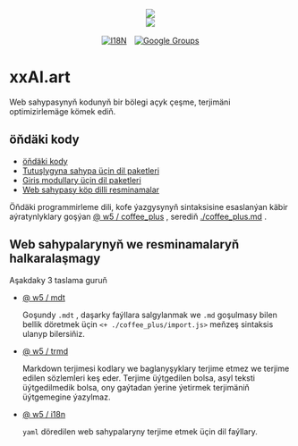 <p align="center"><a href="https://xxai.art"><img src="https://cdn.jsdelivr.net/gh/xxai-art/doc/logo.svg"/></a><br/><a href="https://xxai.art"><img src="https://cdn.jsdelivr.net/gh/xxai-art/doc/xxai.svg"/></a></p><p align="center"><a href="https://github.com/xxai-art/doc#readme"><img alt="I18N" src="https://cdn.jsdelivr.net/gh/wactax/img/t.svg"/></a>　<a href="https://groups.google.com/u/0/g/xxai-art"><img alt="Google Groups" src="https://cdn.jsdelivr.net/gh/wactax/img/g-groups.svg"/></a></p>

# xxAI.art

Web sahypasynyň kodunyň bir bölegi açyk çeşme, terjimäni optimizirlemäge kömek ediň.

## öňdäki kody

* [öňdäki kody](https://github.com/xxai-art/web)
* [Tutuşlygyna sahypa üçin dil paketleri](https://github.com/xxai-art/web/tree/main/i18n)
* [Giriş modullary üçin dil paketleri](https://github.com/wacpkg/user/tree/main/ui.i18n)
* [Web sahypasy köp dilli resminamalar](https://github.com/xxai-doc)

Öňdäki programmirleme dili, kofe ýazgysynyň sintaksisine esaslanýan käbir aýratynlyklary goşýan [@ w5 / coffee_plus](http://npmjs.com/@w5/coffee_plus) , serediň [./coffee_plus.md](./coffee_plus.md) .

## Web sahypalarynyň we resminamalaryň halkaralaşmagy

Aşakdaky 3 taslama guruň

* [@ w5 / mdt](https://www.npmjs.com/package/@w5/mdt)

  Goşundy `.mdt` , daşarky faýllara salgylanmak we `.md` goşulmasy bilen bellik döretmek üçin `<+ ./coffee_plus/import.js>` meňzeş sintaksis ulanyp bilersiňiz.

* [@ w5 / trmd](https://www.npmjs.com/package/@w5/trmd)

  Markdown terjimesi kodlary we baglanyşyklary terjime etmez we terjime edilen sözlemleri keş eder. Terjime üýtgedilen bolsa, asyl teksti üýtgedilmedik bolsa, ony gaýtadan ýerine ýetirmek terjimäniň üýtgemegine ýazylmaz.

* [@ w5 / i18n](https://www.npmjs.com/package/@w5/i18n)

  `yaml` döredilen web sahypalaryny terjime etmek üçin dil faýllary.
